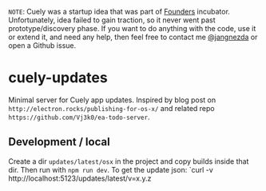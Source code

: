 `NOTE`: Cuely was a startup idea that was part of [Founders](https://founders.as) incubator. Unfortunately, idea failed to gain traction, so it never went
past prototype/discovery phase. If you want to do anything with the code, use it or extend it, and need any help, then feel free to contact me [@jangnezda](https://twitter.com/@jangnezda) or open a Github issue.

# cuely-updates
Minimal server for Cuely app updates. Inspired by blog post on `http://electron.rocks/publishing-for-os-x/` and related repo `https://github.com/Vj3k0/ea-todo-server`.

## Development / local
Create a dir `updates/latest/osx` in the project and copy builds inside that dir. Then run with `npm run dev`. To get the update json: `curl -v http://localhost:5123/updates/latest/v=x.y.z
